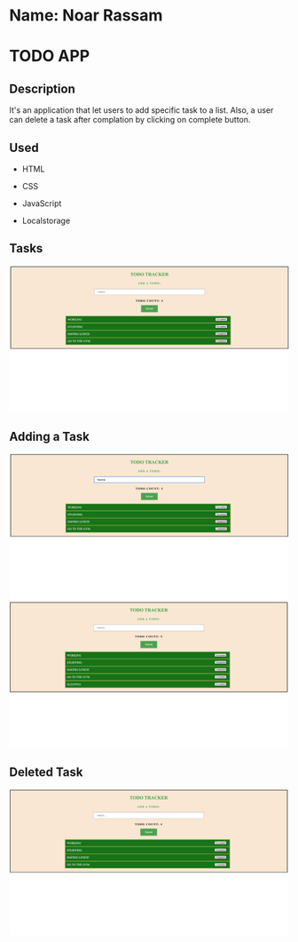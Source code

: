 # Name: Noar Rassam

# TODO APP

## Description

It's an application that let users to add specific task to a list. Also, a user can delete a task after complation by clicking on complete button.

## Used

- HTML

- CSS

- JavaScript

- Localstorage

## **Tasks**

![![Tasks]()](https://github.com/noarrassam/toDoListApp/blob/main/images/1.png)

## **Adding a Task**

![![Adding]()](https://github.com/noarrassam/toDoListApp/blob/main/images/2.png)
![![Added]()](https://github.com/noarrassam/toDoListApp/blob/main/images/3.png)

## **Deleted Task**

![![Deleted Task]()](https://github.com/noarrassam/toDoListApp/blob/main/images/4.png)
